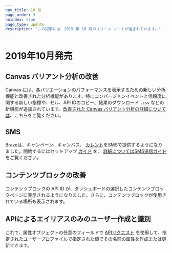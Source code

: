 ```yaml
---
nav_title: 10 月
page_order: 3
noindex: true
page_type: update
description: "この記事には、2019 年 10 月のリリース ノートが含まれています。"
---
```


# 2019年10月発売

## Canvas バリアント分析の改善

Canvas には、各バリエーションのパフォーマンスを表示するための新しい分析機能と改善された分析機能があります。特にコンバージョンイベントと信頼度に関する新しい指標や、セル、API IDのコピー、結果のダウンロード `.csv` などの新機能が追加されています。[改善された Canvas バリアント分析の詳細については]({{site.baseurl}}/user_guide/engagement_tools/canvas/get_started/measuring_and_testing_with_canvas_analytics/#performance-breakdown-by-variant)、こちらをご覧ください。

## SMS

Brazeは、キャンペーン、キャンバス、 [カレント]({{site.baseurl}}/user_guide/data_and_analytics/braze_currents/message_engagement_events/)をSMSで提供するようになりました。開始するにはセットアップ [ガイド]({{site.baseurl}}/user_guide/onboarding_with_braze/sms_setup/) を、 [詳細についてはSMS送信ガイド]({{site.baseurl}}/user_guide/message_building_by_channel/sms/) をご覧ください。

## コンテンツブロックの改善

コンテンツブロックの API ID が、ダッシュボードの選択したコンテンツブロックページに表示されるようになりました。さらに、コンテンツブロックが使用されている場所も表示されます。

## APIによるエイリアスのみのユーザー作成と識別

これで、属性オブジェクトの任意のフィールドで [APIリクエスト]({{site.baseurl}}/api/endpoints/user_data/#user-attributes-object-specification) を使用して、指定されたユーザープロファイルで指定された値でその名前の属性を作成または更新できます。
